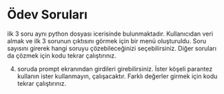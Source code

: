# Ödev Soruları 

ilk 3 soru aynı python dosyası icerisinde bulunmaktadır. Kullanıcıdan veri almak ve ilk 3 sorunun çıktısını görmek için bir menü oluşturuldu. Soru sayısını girerek
hangi soruyu çözebileceğinizi seçebilirsiniz. Diğer soruları da çözmek için kodu tekrar çalıştırınız.

4. soruda prompt ekranından girdileri girebilirsiniz. İster köşeli parantez kullanın ister kullanmayın, çalışacaktır. Farklı değerler girmek için kodu tekrar çalıştırınız.

 
